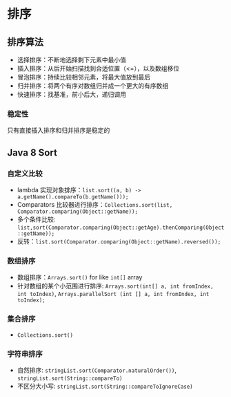 # 排序

## 排序算法

- 选择排序：不断地选择剩下元素中最小值
- 插入排序：从后开始扫描找到合适位置（<=），以及数组移位
- 冒泡排序：持续比较相邻元素，将最大值放到最后
- 归并排序：将两个有序对数组归并成一个更大的有序数组
- 快速排序：找基准，前小后大，递归调用

### 稳定性

只有直接插入排序和归并排序是稳定的

## Java 8 Sort

### 自定义比较

- lambda 实现对象排序：`list.sort((a, b) -> a.getName().compareTo(b.getName()));`
- Comparators 比较器进行排序：`Collections.sort(list, Comparator.comparing(Object::getName));`
- 多个条件比较: `list,sort(Comparator.comparing(Object::getAge).thenComparing(Object::getName));`
- 反转：`list.sort(Comparator.comparing(Object::getName).reversed());`

### 数组排序

- 数组排序：`Arrays.sort()` for like `int[]` array
- 针对数组的某个小范围进行排序: `Arrays.sort(int[] a, int fromIndex, int toIndex)`, `Arrays.parallelSort (int [] a, int fromIndex, int toIndex);`

### 集合排序

- `Collections.sort()`

### 字符串排序

- 自然排序: `stringList.sort(Comparator.naturalOrder())`, `stringList.sort(String::compareTo)`
- 不区分大小写: `stringList.sort(String::compareToIgnoreCase)`
